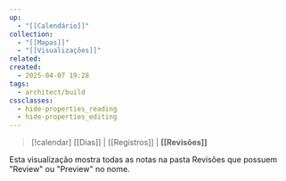 ```yaml
---
up:
  - "[[Calendário]]"
collection:
  - "[[Mapas]]"
  - "[[Visualizações]]"
related: 
created:
  - 2025-04-07 19:28
tags:
  - architect/build
cssclasses:
  - hide-properties_reading
  - hide-properties_editing
---
```

> [!calendar] [[Dias]] | [[Registros]] | **[[Revisões]]** 

Esta visualização mostra todas as notas na pasta Revisões que possuem "Review" ou "Preview" no nome.
